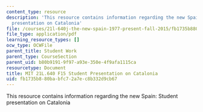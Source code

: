 ```yaml
---
content_type: resource
description: 'This resource contains information regarding the new Spain: Student
  presentation on Catalonia'
file: /courses/21l-640j-the-new-spain-1977-present-fall-2015/fb1735b880babfc72a7ec8b332d9cb67_MIT21L_640JF15_PresCata.pdf
file_type: application/pdf
learning_resource_types: []
ocw_type: OCWFile
parent_title: Student Work
parent_type: CourseSection
parent_uid: b80b9191-9f97-a93e-350e-4f9afa1115ca
resourcetype: Document
title: MIT 21L.640 F15 Student Presentation on Catalonia
uid: fb1735b8-80ba-bfc7-2a7e-c8b332d9cb67
---
```

This resource contains information regarding the new Spain: Student presentation on Catalonia

